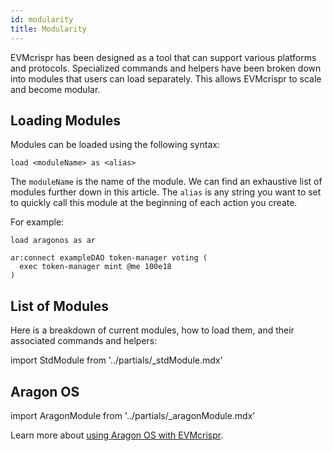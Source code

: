 ```yaml
---
id: modularity
title: Modularity
---
```



EVMcrispr has been designed as a tool that can support various platforms and protocols. Specialized commands and helpers have been broken down into modules that users can load separately. This allows EVMcrispr to scale and become modular.

## Loading Modules

Modules can be loaded using the following syntax: 

```
load <moduleName> as <alias>
```

The `moduleName` is the name of the module. We can find an exhaustive list of modules further down in this article. The `alias` is any string you want to set to quickly call this module at the beginning of each action you create.

For example: 
```
load aragonos as ar

ar:connect exampleDAO token-manager voting (
  exec token-manager mint @me 100e18 
)
```

## List of Modules

 Here is a breakdown of current modules, how to load them, and their associated commands and helpers: 

import StdModule from '../partials/_stdModule.mdx'

<StdModule />

## Aragon OS
import AragonModule from '../partials/_aragonModule.mdx'

<AragonModule />

Learn more about [using Aragon OS with EVMcrispr](/aragonOS/).